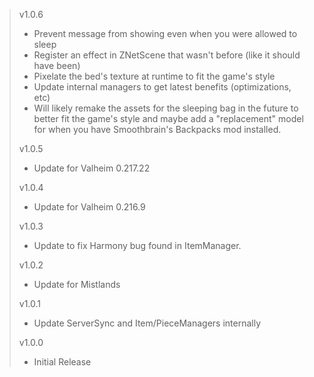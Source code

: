 > v1.0.6
> - Prevent message from showing even when you were allowed to sleep
> - Register an effect in ZNetScene that wasn't before (like it should have been)
> - Pixelate the bed's texture at runtime to fit the game's style
> - Update internal managers to get latest benefits (optimizations, etc)
> - Will likely remake the assets for the sleeping bag in the future to better fit the game's style and maybe add a "replacement"
    model for when you have Smoothbrain's Backpacks mod installed.
>
> v1.0.5
> - Update for Valheim 0.217.22
>
> v1.0.4
> - Update for Valheim 0.216.9
>
> v1.0.3
> - Update to fix Harmony bug found in ItemManager.
>
> v1.0.2
> - Update for Mistlands
>
> v1.0.1
> - Update ServerSync and Item/PieceManagers internally
>
> v1.0.0
> - Initial Release